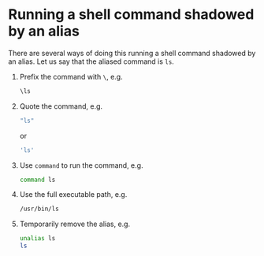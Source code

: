 # Running a shell command shadowed by an alias

There are several ways of doing this running a shell command shadowed by an alias. Let us say that the aliased command is `ls`.

1.  Prefix the command with `\`, e.g.
    ```sh
    \ls
    ```
1.  Quote the command, e.g.

    ```sh
    "ls"
    ```

    or

    ```sh
    'ls'
    ```

1.  Use `command` to run the command, e.g.
    ```sh
    command ls
    ```
1.  Use the full executable path, e.g.
    ```sh
    /usr/bin/ls
    ```
1.  Temporarily remove the alias, e.g.
    ```sh
    unalias ls
    ls
    ```
